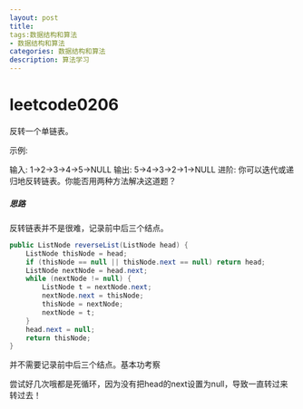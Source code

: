 ```yaml
---
layout: post
title: 
tags:数据结构和算法
- 数据结构和算法
categories: 数据结构和算法
description: 算法学习
---
```

# leetcode0206

反转一个单链表。

示例:

输入: 1->2->3->4->5->NULL
输出: 5->4->3->2->1->NULL
进阶:
你可以迭代或递归地反转链表。你能否用两种方法解决这道题？

##### 思路

反转链表并不是很难，记录前中后三个结点。

```java
public ListNode reverseList(ListNode head) {
    ListNode thisNode = head;
    if (thisNode == null || thisNode.next == null) return head;
    ListNode nextNode = head.next;
    while (nextNode != null) {
        ListNode t = nextNode.next;
        nextNode.next = thisNode;
        thisNode = nextNode;
        nextNode = t;
    }
    head.next = null;
    return thisNode;
}
```

并不需要记录前中后三个结点。基本功考察

尝试好几次哦都是死循环，因为没有把head的next设置为null，导致一直转过来转过去！